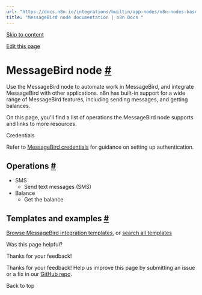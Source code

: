 ```yaml
---
url: "https://docs.n8n.io/integrations/builtin/app-nodes/n8n-nodes-base.messagebird/"
title: "MessageBird node documentation | n8n Docs "
---
```


[Skip to content](https://docs.n8n.io/integrations/builtin/app-nodes/n8n-nodes-base.messagebird/#messagebird-node)

[Edit this page](https://github.com/n8n-io/n8n-docs/edit/main/docs/integrations/builtin/app-nodes/n8n-nodes-base.messagebird.md "Edit this page")

# MessageBird node [\#](https://docs.n8n.io/integrations/builtin/app-nodes/n8n-nodes-base.messagebird/\#messagebird-node "Permanent link")

Use the MessageBird node to automate work in MessageBird, and integrate MessageBird with other applications. n8n has built-in support for a wide range of MessageBird features, including sending messages, and getting balances.

On this page, you'll find a list of operations the MessageBird node supports and links to more resources.

Credentials

Refer to [MessageBird credentials](https://docs.n8n.io/integrations/builtin/credentials/messagebird/) for guidance on setting up authentication.

## Operations [\#](https://docs.n8n.io/integrations/builtin/app-nodes/n8n-nodes-base.messagebird/\#operations "Permanent link")

- SMS
  - Send text messages (SMS)
- Balance
  - Get the balance

## Templates and examples [\#](https://docs.n8n.io/integrations/builtin/app-nodes/n8n-nodes-base.messagebird/\#templates-and-examples "Permanent link")

[Browse MessageBird integration templates](https://n8n.io/integrations/messagebird/), or [search all templates](https://n8n.io/workflows/)

Was this page helpful?






Thanks for your feedback!






Thanks for your feedback! Help us improve this page by submitting an issue or a fix in our [GitHub repo](https://github.com/n8n-io/n8n-docs).


Back to top